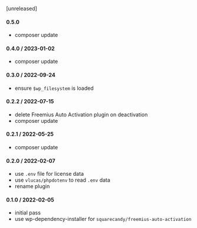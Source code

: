 [unreleased]

#### 0.5.0
* composer update

#### 0.4.0 / 2023-01-02
* composer update

#### 0.3.0 / 2022-09-24
* ensure `$wp_filesystem` is loaded

#### 0.2.2 / 2022-07-15
* delete Freemius Auto Activation plugin on deactivation
* composer update

#### 0.2.1 / 2022-05-25
* composer update

#### 0.2.0 / 2022-02-07
* use `.env` file for license data
* use `vlucas/phpdotenv` to read `.env` data
* rename plugin

#### 0.1.0 / 2022-02-05
* initial pass
* use wp-dependency-installer for `squarecandy/freemius-auto-activation`
